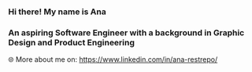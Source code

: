 ### Hi there! My name is Ana

### An aspiring Software Engineer with a background in Graphic Design and Product Engineering



:globe_with_meridians: More about me on: https://www.linkedin.com/in/ana-restrepo/
